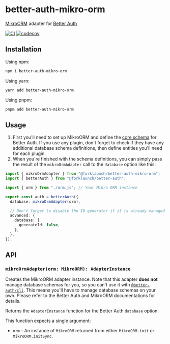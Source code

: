 # better-auth-mikro-orm

[MikroORM](https://mikro-orm.io/) adapter for [Better Auth](https://www.better-auth.com/)

[![CI](https://github.com/octet-stream/better-auth-mikro-orm/actions/workflows/ci.yaml/badge.svg)](https://github.com/octet-stream/better-auth-mikro-orm/actions/workflows/ci.yaml)
[![codecov](https://codecov.io/gh/octet-stream/better-auth-mikro-orm/graph/badge.svg?token=xcVndkC8mL)](https://codecov.io/gh/octet-stream/better-auth-mikro-orm)

## Installation

Using npm:

```sh
npm i better-auth-mikro-orm
```

Using yarn:

```sh
yarn add better-auth-mikro-orm
```

Using pnpm:

```sh
pnpm add better-auth-mikro-orm
```

## Usage

1. First you'll need to set up MikroORM and define the [core schema](https://www.better-auth.com/docs/concepts/database#core-schema) for Better Auth.
   If you use any plugin, don't forget to check if they have any additional database schema definitions, then define entities you'll need for each plugin.
2. When you're finished with the schema definitions, you can simply pass the result of the `mikroOrmAdapter` call to the `database` option like this:

```ts
import { mikroOrmAdapter } from "@forklaunch/better-auth-mikro-orm";
import { betterAuth } from "@forklaunch/better-auth";

import { orm } from "./orm.js"; // Your Mikro ORM instance

export const auth = betterAuth({
  database: mikroOrmAdapter(orm),

  // Don't forget to disable the ID generator if it is already managed by MikroORM
  advanced: {
    database: {
      generateId: false,
    },
  },
});
```

## API

### `mikroOrmAdapter(orm: MikroORM): AdapterInstance`

Creates the MikroORM adapter instance. Note that this adapter **does not** manage database schemas for you, so you can't use it with [`@better-auth/cli`](https://www.better-auth.com/docs/concepts/cli).
This means you'll have to manage database schemas on your own.
Please refer to the Better Auth and MikroORM documentations for details.

Returns the `AdapterInstance` function for the Better Auth `database` option.

This function expects a single argument:

- `orm` - An instance of `MikroORM` returned from either `MikroORM.init` or `MikroORM.initSync`.
